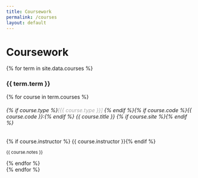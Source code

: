 ```yaml
---
title: Coursework
permalink: /courses
layout: default
---
```


# Coursework

{% for term in site.data.courses %}
<h3>{{ term.term }}</h3>

<div class="row ml-3 mb-3">
{% for course in term.courses %}
  <div class="col-md-6 col-sm-12">
	<h6>{% if course.type %}<span style="color: darkgray;">[{{ course.type }}] </span>{% endif %}{% if course.code %}<em>{{ course.code }}:</em>{% endif %} {{ course.title }} {% if course.site %}<a href="{{ course.site }}" target="_blank"><i class="fas fa-external-link-alt"></i></a>{% endif %}</h6>
	{% if course.instructor %}<i class="fas fa-user"></i> {{ course.instructor }}{% endif %}
	<!-- {% if course.book %}<i class="fas fa-book"></i> <em>{{ course.book }}</em> ({{ course.author }}){% endif %} -->
	<p><small>{{ course.notes }}</small></p>
  </div>
{% endfor %}
</div>
{% endfor %}
